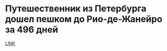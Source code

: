 # Путешественник из Петербурга дошел пешком до Рио-де-Жанейро за 496 дней



[LINK](https://varlamov.ru/1878421.html)